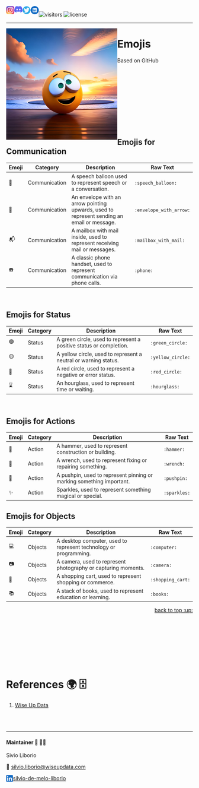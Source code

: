 <a href="https://github.com/wiseupdata/wiseupdata">
  <img align="left" alt="Wise Up Data's Instagram" width="22px" src="https://raw.githubusercontent.com/wiseupdata/wiseupdata/main/assets/instagram.png" />   
</a> 
<a href="https://github.com/wiseupdata/wiseupdata">
  <img align="left" alt="wise Up Data's Discord" width="22px" src="https://raw.githubusercontent.com/wiseupdata/wiseupdata/main/assets/discord.png" />
</a>
<a href="https://github.com/wiseupdata/wiseupdata">
  <img align="left" alt="wise Up Data | Twitter" width="22px" src="https://raw.githubusercontent.com/wiseupdata/wiseupdata/main/assets/twitter.png" />
</a>
<a href="https://github.com/wiseupdata/wiseupdata">
  <img align="left" alt="wise Up Data's LinkedIN" width="22px" src="https://raw.githubusercontent.com/wiseupdata/wiseupdata/main/assets/linkedin.png" />
</a>

![visitors](https://visitor-badge.glitch.me/badge?page_id=wiseupdata.emojis&left_color=green&right_color=black)
![license](https://img.shields.io/github/license/wiseupdata/emojis)

---

<a href="https://github.com/wiseupdata/wiseupdata">
<img align="left" alt="img" src="assets/emoji.jpg" width="300" />
</a>

<h1>
Emojis
</h1>
Based on GitHub

<br>
<br>
<br>
<br>
<br>
<br>
<br>
<br>
<br>
<br>
<br>


<a name="readme-top"></a>

## Emojis for Communication

| Emoji | Category | Description | Raw Text |
| --- | --- | --- | --- |
| :speech_balloon: | Communication | A speech balloon used to represent speech or a conversation. | `:speech_balloon:` |
| :envelope_with_arrow: | Communication | An envelope with an arrow pointing upwards, used to represent sending an email or message. | `:envelope_with_arrow:` |
| :mailbox_with_mail: | Communication | A mailbox with mail inside, used to represent receiving mail or messages. | `:mailbox_with_mail:` |
| :phone: | Communication | A classic phone handset, used to represent communication via phone calls. | `:phone:` |


<br>

## Emojis for Status

| Emoji | Category | Description | Raw Text |
| --- | --- | --- | --- |
| :green_circle: | Status | A green circle, used to represent a positive status or completion. | `:green_circle:` |
| :yellow_circle: | Status | A yellow circle, used to represent a neutral or warning status. | `:yellow_circle:` |
| :red_circle: | Status | A red circle, used to represent a negative or error status. | `:red_circle:` |
| :hourglass: | Status | An hourglass, used to represent time or waiting. | `:hourglass:` |

<br>

## Emojis for Actions

| Emoji | Category | Description | Raw Text |
| --- | --- | --- | --- |
| :hammer: | Action | A hammer, used to represent construction or building. | `:hammer:` |
| :wrench: | Action | A wrench, used to represent fixing or repairing something. | `:wrench:` |
| :pushpin: | Action | A pushpin, used to represent pinning or marking something important. | `:pushpin:` |
| :sparkles: | Action | Sparkles, used to represent something magical or special. | `:sparkles:` |


## Emojis for Objects

| Emoji | Category | Description | Raw Text |
| --- | --- | --- | --- |
| :computer: | Objects | A desktop computer, used to represent technology or programming. | `:computer:` |
| :camera: | Objects | A camera, used to represent photography or capturing moments. | `:camera:` |
| :shopping_cart: | Objects | A shopping cart, used to represent shopping or commerce. | `:shopping_cart:` |
| :books: | Objects | A stack of books, used to represent education or learning. | `:books:` |


<p align="right"><a href="#readme-top">back to top :up:</a>
</p>


<br>
<br>
<br>
<br>





<br>
<br>
<br>

# References 🌍 🗄️

1. [Wise Up Data](https://github.com/wiseupdata)

<br>
<br>

---

#### Maintainer 🤗 👨‍💻

Sivio Liborio

📧 silvio.liborio@wiseupdata.com

<a href="https://www.linkedin.com/in/silvio-de-melo-liborio">silvio-de-melo-liborio <img align="left" alt="LinkedIN" width="18px" src="https://raw.githubusercontent.com/wiseupdata/wsl-latest/main/assets/linkedin.svg" />
</a>
